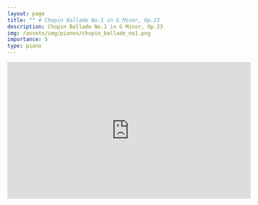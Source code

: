```yaml
---
layout: page
title: "" # Chopin Ballade No.1 in G Minor, Op.23
description: Chopin Ballade No.1 in G Minor, Op.23
img: /assets/img/pianos/chopin_ballade_no1.png
importance: 5
type: piano
---
```


<div class="embed-container">
<center>
    <iframe width="560" height="315" src="https://www.youtube.com/embed/cu2H15fyDys" title="YouTube video player" frameborder="0" allow="accelerometer; autoplay; clipboard-write; encrypted-media; gyroscope; picture-in-picture; web-share" allowfullscreen>
    </iframe> 
  </center>
</div>


